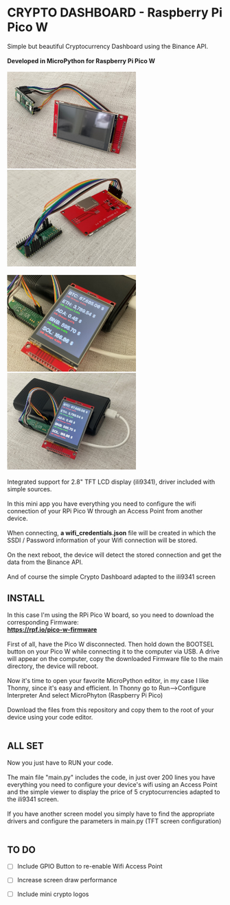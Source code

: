 # CRYPTO DASHBOARD - Raspberry Pi Pico W
Simple but beautiful Cryptocurrency Dashboard using the Binance API.
<br><br>
**Developed in MicroPython for Raspberry Pi Pico W**
<br><br>
<img src="./images/img1.jpg" alt="CRYPTO DASHBOARD Demo 1" width="300"/>
<img src="./images/img2.jpg" alt="CRYPTO DASHBOARD Demo 1" width="300"/>
<br><br>
<img src="./images/img3.jpg" alt="CRYPTO DASHBOARD Demo 1" width="300"/>
<img src="./images/img4.jpg" alt="CRYPTO DASHBOARD Demo 1" width="300"/>
<br><br>
Integrated support for 2.8" TFT LCD display (ili9341), driver included with simple sources.
<br><br>
In this mini app you have everything you need to configure the wifi connection of your RPi Pico W through an Access Point from another device.
<br><br>
When connecting, **a wifi_credentials.json** file will be created in which the SSDI / Password information of your Wifi connection will be stored.
<br><br>
On the next reboot, the device will detect the stored connection and get the data from the Binance API.
<br><br>
And of course the simple Crypto Dashboard adapted to the ili9341 screen

## INSTALL
In this case I'm using the RPi Pico W board, so you need to download the corresponding Firmware:
<br>
**https://rpf.io/pico-w-firmware**
<br><br>
First of all, have the Pico W disconnected.
Then hold down the BOOTSEL button on your Pico W while connecting it to the computer via USB.
A drive will appear on the computer, copy the downloaded Firmware file to the main directory, the device will reboot.
<br><br>
Now it's time to open your favorite MicroPython editor, in my case I like Thonny, since it's easy and efficient.
In Thonny go to Run-->Configure Interpreter
And select MicroPhyton (Raspberry Pi Pico)
<br><br>
Download the files from this repository and copy them to the root of your device using your code editor.
<br><br>
## ALL SET
Now you just have to RUN your code.
<br><br>
The main file "main.py" includes the code, in just over 200 lines you have everything you need to configure your device's wifi using an Access Point and the simple viewer to display the price of 5 cryptocurrencies adapted to the ili9341 screen.
<br><br>
If you have another screen model you simply have to find the appropriate drivers and configure the parameters in main.py (TFT screen configuration)
<br><br>

## TO DO
- [ ] Include GPIO Button to re-enable Wifi Access Point
- [ ] Increase screen draw performance
- [ ] Include mini crypto logos


